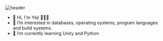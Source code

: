 ![header](https://capsule-render.vercel.app/api?type=&color=auto&height=300&section=header&text=capsule%20render&fontSize=90)


- 👋 Hi, I'm Yeji  👨🏻‍💻
- 👀 I’m interested in databases, operating systems, program languages and build systems.
- 🌱 I’m currently learning Unity and Python

<!---
ellen310/ellen310 is a ✨ special ✨ repository because its `README.md` (this file) appears on your GitHub profile.
You can click the Preview link to take a look at your changes.
--->


<!--stat이랑 나타내는건데..나중에 사용할랭
![Anurag's github stats](https://github-readme-stats.vercel.app/api?username=Yeji&show_icons=true&theme=radical) 
[![Top Langs](https://github-readme-stats.vercel.app/api/top-langs/?username=Yeji&layout=compact&theme=dracula)](https://github.com/metleeha)
--->
